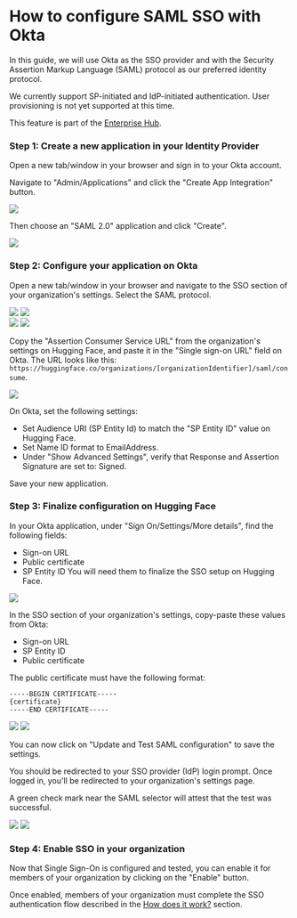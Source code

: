 # How to configure SAML SSO with Okta

In this guide, we will use Okta as the SSO provider and with the Security Assertion Markup Language (SAML) protocol as our preferred identity protocol.

We currently support SP-initiated and IdP-initiated authentication. User provisioning is not yet supported at this time.

<Tip warning={true}>
	This feature is part of the <a href="https://huggingface.co/enterprise">Enterprise Hub</a>.
</Tip>

### Step 1: Create a new application in your Identity Provider

Open a new tab/window in your browser and sign in to your Okta account.

Navigate to "Admin/Applications" and click the "Create App Integration" button.

<div class="flex justify-center">
<img src="https://huggingface.co/datasets/huggingface/documentation-images/resolve/main/hub/sso/sso-okta-guide-1.png"/>
</div>

Then choose an "SAML 2.0" application and click "Create".

<div class="flex justify-center">
<img src="https://huggingface.co/datasets/huggingface/documentation-images/resolve/main/hub/sso/sso-okta-guide-saml-1.png"/>
</div>

### Step 2: Configure your application on Okta

Open a new tab/window in your browser and navigate to the SSO section of your organization's settings. Select the SAML protocol.

<div class="flex justify-center">
<img class="block dark:hidden" src="https://huggingface.co/datasets/huggingface/documentation-images/resolve/main/hub/sso/sso-navigation-settings.png"/>
<img class="hidden dark:block" src="https://huggingface.co/datasets/huggingface/documentation-images/resolve/main/hub/sso/sso-navigation-settings-dark.png"/>
</div>

<div class="flex justify-center">
<img class="block dark:hidden" src="https://huggingface.co/datasets/huggingface/documentation-images/resolve/main/hub/sso/sso-settings-saml.png"/>
<img class="hidden dark:block" src="https://huggingface.co/datasets/huggingface/documentation-images/resolve/main/hub/sso/sso-settings-saml-dark.png"/>
</div>

Copy the "Assertion Consumer Service URL" from the organization's settings on Hugging Face, and paste it in the "Single sign-on URL" field on Okta.
The URL looks like this: `https://huggingface.co/organizations/[organizationIdentifier]/saml/consume`.

<div class="flex justify-center">
<img src="https://huggingface.co/datasets/huggingface/documentation-images/resolve/main/hub/sso/sso-okta-guide-saml-2.png"/>
</div>

On Okta, set the following settings:

- Set Audience URI (SP Entity Id) to match the "SP Entity ID" value on Hugging Face.
- Set Name ID format to EmailAddress.
- Under "Show Advanced Settings", verify that Response and Assertion Signature are set to: Signed.

Save your new application.

### Step 3: Finalize configuration on Hugging Face

In your Okta application, under "Sign On/Settings/More details", find the following fields:

- Sign-on URL
- Public certificate
- SP Entity ID
  You will need them to finalize the SSO setup on Hugging Face.

<div class="flex justify-center">
<img src="https://huggingface.co/datasets/huggingface/documentation-images/resolve/main/hub/sso/sso-okta-guide-saml-4.png"/>
</div>

In the SSO section of your organization's settings, copy-paste these values from Okta:

- Sign-on URL
- SP Entity ID
- Public certificate

The public certificate must have the following format:

```
-----BEGIN CERTIFICATE-----
{certificate}
-----END CERTIFICATE-----
```

<div class="flex justify-center">
<img class="block dark:hidden" src="https://huggingface.co/datasets/huggingface/documentation-images/resolve/main/hub/sso/sso-okta-guide-saml-5.png"/>
<img class="hidden dark:block" src="https://huggingface.co/datasets/huggingface/documentation-images/resolve/main/hub/sso/sso-okta-guide-saml-5-dark.png"/>
</div>

You can now click on "Update and Test SAML configuration" to save the settings.

You should be redirected to your SSO provider (IdP) login prompt. Once logged in, you'll be redirected to your organization's settings page.

A green check mark near the SAML selector will attest that the test was successful.

<div class="flex justify-center">
	<img class="block dark:hidden" src="https://huggingface.co/datasets/huggingface/documentation-images/resolve/main/hub/sso/sso-okta-guide-saml-6.png"/>
	<img class="hidden dark:block" src="https://huggingface.co/datasets/huggingface/documentation-images/resolve/main/hub/sso/sso-okta-guide-saml-6-dark.png"/>
</div>

### Step 4: Enable SSO in your organization

Now that Single Sign-On is configured and tested, you can enable it for members of your organization by clicking on the "Enable" button.

Once enabled, members of your organization must complete the SSO authentication flow described in the [How does it work?](./security-sso#how-does-it-work) section.
